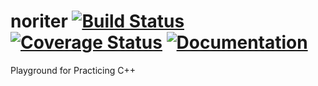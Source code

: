# noriter [![Build Status](https://travis-ci.org/jslee02/noriter.svg?branch=master)](https://travis-ci.org/jslee02/noriter) [![Coverage Status](https://coveralls.io/repos/github/jslee02/noriter/badge.svg?branch=master)](https://coveralls.io/github/jslee02/noriter?branch=master) [![Documentation](https://codedocs.xyz/jslee02/noriter.svg)](https://codedocs.xyz/jslee02/noriter/)

Playground for Practicing C++
